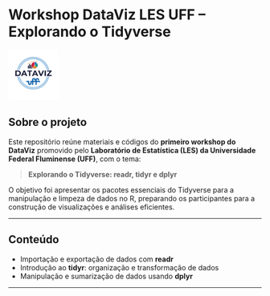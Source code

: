 # Workshop DataViz LES UFF – Explorando o Tidyverse

<img src="https://github.com/lesuff/1-Workshop-Explorando-o-Tidyverse/blob/main/imagem/dataviz.png" width="100">

## Sobre o projeto

Este repositório reúne materiais e códigos do **primeiro workshop do DataViz** promovido pelo **Laboratório de Estatística (LES) da Universidade Federal Fluminense (UFF)**, com o tema:

> **Explorando o Tidyverse: readr, tidyr e dplyr**

O objetivo foi apresentar os pacotes essenciais do Tidyverse para a manipulação e limpeza de dados no R, preparando os participantes para a construção de visualizações e análises eficientes.

---

## Conteúdo

- Importação e exportação de dados com **readr** 
- Introdução ao **tidyr**: organização e transformação de dados   
- Manipulação e sumarização de dados usando **dplyr**

---
